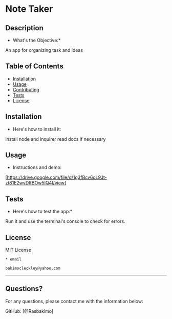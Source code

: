 # Note Taker
  
  
  ## Description 
  
  * What's the Objective:* 
  
  An app for organizing task and ideas
  
  ## Table of Contents
  * [Installation](#installation)
  * [Usage](#usage)
  * [Contributing](#contributing)
  * [Tests](#tests)
  * [License](#license)
  
  ## Installation
  
  * Here's how to install it:
  
  install node and inquirer read docs if necessary
  
  ## Usage 
  
  * Instructions and demo:

   
   
   
   [https://drive.google.com/file/d/1g3fBcv6oL9Jt-zt81E2wvDIfBOw5IQ4I/view]
   
   


   
  
  ## Tests
  
  * Here's how to test the app:*
  
   Run it and use the terminal's console to check for errors.
  
  ## License
  
  MIT License
  
    
    * email
    
    bakimocleckley@yahoo.com
  ---
  
  ## Questions?
  
  
  For any questions, please contact me with the information below:
 
  GitHub: [@Rasbakimo]
  
